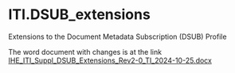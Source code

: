 # ITI.DSUB_extensions
Extensions to the Document Metadata Subscription (DSUB)  Profile

The word document with changes is at the link [IHE_ITI_Suppl_DSUB_Extensions_Rev2-0_TI_2024-10-25.docx ](https://github.com/IHE/ITI.DSUB_extensions/blob/main/IHE_ITI_Suppl_DSUB_Extensions_Rev2-0_TI_2024-10-25.docx)

